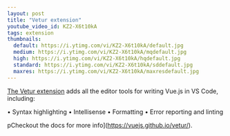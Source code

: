 ```yaml
---
layout: post
title: "Vetur extension"
youtube_video_id: KZ2-X6t10kA
tags: extension
thumbnails:
  default: https://i.ytimg.com/vi/KZ2-X6t10kA/default.jpg
  medium: https://i.ytimg.com/vi/KZ2-X6t10kA/mqdefault.jpg
  high: https://i.ytimg.com/vi/KZ2-X6t10kA/hqdefault.jpg
  standard: https://i.ytimg.com/vi/KZ2-X6t10kA/sddefault.jpg
  maxres: https://i.ytimg.com/vi/KZ2-X6t10kA/maxresdefault.jpg
---
```


[The Vetur extension](https://marketplace.visualstudio.com/items?itemName=octref.vetur) adds all the editor tools for writing Vue.js in VS Code, including:

• Syntax highlighting
• Intellisense
• Formatting
• Error reporting and linting

pCheckout the docs for more info](https://vuejs.github.io/vetur/).